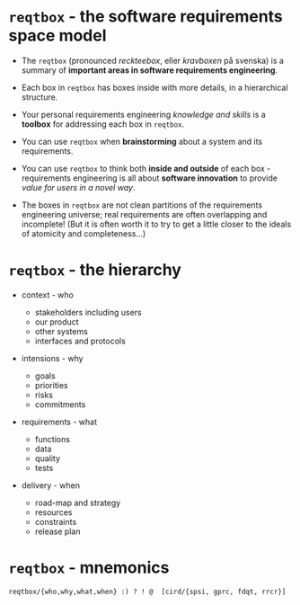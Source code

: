 # `reqtbox` - the software requirements space model

* The `reqtbox` (pronounced *reckteebox*, eller *kravboxen* på svenska) is a summary of **important areas in software requirements engineering**.

* Each box in `reqtbox` has boxes inside with more details, in a hierarchical structure.

* Your personal requirements engineering *knowledge and skills* is a **toolbox** for addressing each box in `reqtbox`.

* You can use `reqtbox` when **brainstorming** about a system and its requirements.

* You can use `reqtbox` to think both **inside and outside** of each box - requirements engineering is all about **software innovation** to provide *value for users in a novel way*.

* The boxes in `reqtbox` are not clean partitions of the requirements engineering universe; real requirements are often overlapping and incomplete! (But it is often worth it to try to get a little closer to the ideals of atomicity and completeness...)

# `reqtbox` - the hierarchy

* context - who

  * stakeholders including users
  * our product
  * other systems
  * interfaces and protocols

* intensions - why

  * goals
  * priorities
  * risks
  * commitments

* requirements - what

  * functions
  * data
  * quality
  * tests

* delivery - when

  * road-map and strategy
  * resources
  * constraints
  * release plan

# `reqtbox` - mnemonics

    reqtbox/{who,why,what,when} :) ? ! @  [cird/{spsi, gprc, fdqt, rrcr}]
